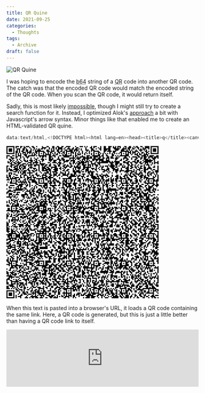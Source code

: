 ```yaml
---
title: QR Quine
date: 2021-09-25
categories:
  - Thoughts
tags:
  - Archive
draft: false
---
```


![QR Quine](/images/qrQuine.webp)

I was hoping to encode the <abbr title="Base 64">b64</abbr> string of a <abbr title="Quick Response">QR</abbr> code into another QR code. The catch was that the encoded QR code would match the encoded string of the QR code. When you scan the QR code, it would return itself.

Sadly, this is most likely [impossible](https://stackoverflow.com/q/5536323), though I might still try to create a search function for it. Instead, I optimized Alok's [approach](https://www.quaxio.com/qrquine) a bit with Javascript's arrow syntax. Minor things like that enabled me to create an HTML-validated QR quine.

```javascript
data:text/html,<!DOCTYPE html><html lang=en><head><title>q</title><canvas id=C><script>P=(r,c,v)=>{I[A*r+c]=v;return!(v&&C.getContext('2d').fillRect(c*3,r*3,3,3))};S=(i,j)=>{for(r=O;r<8;r++)for(c=O;c<8;c++)j+c>O&&j+c<A&&P(i+r,j+c,0<r&&(r<7&&!(c%6))||((c+1)%8&&!(r%6)||1<r&&(r<5&&(1<c&&c<5))))};N=(a,b)=>{if(a[L]<b[L])return a;o=a[0]/b[0];for(i=0;i<b[L];a[i++]^=z){m=b[i];n=o;for(z=0;m;n>255&&(n^=285))m&1&&(z^=n),n<<=1,m>>=1}a.shift();return N(a,b)};C.height=C.width=(A=133)*3;I=[];X=O=-1;L='length';S(0,0);S(A-7,0);S(i=0,A-7);for(B=[6,30,54,78,102,126];i<6;i++)for(j=0;j<6;j++)if(!I[A*B[i]+B[j]])for(r=-2;r<3;r++)for(c=-2;c<3;c++)P(B[i]+r,B[j]+c,r&&!(r%2)||c&&!(c%2)||!r&&!c);for(i=8;i<A-8;P(6,i++,j))j=!(i%2),P(i,6,j);for(i=0;i<15;i++)j=29427>>i&1,i<6&&P(i,8,j)||i<8&&P(i+1,8,j)||P(118+i,8,j),i<8&&P(8,A-i-1,j)||i<9&&P(8,15-i,j)||P(8,14-i,j);P(A-8,8,1);for(i=0;i<18;P(i%3+A-11,i++/3|0,k))k=119615>>i&1,P(i/3|0,i%3+A-11,k);for(D=[4,i=0,6,0,6];i<1542;D=D.concat([j>>4,j&15]))j=unescape(location.href).charCodeAt(i++);D.push(r=0);for(E=3262;D[L]<E;D=D.concat([1,1]))D=D.concat([14,12]);F=[];for(Z=k=r=0;r<14;r++){i=116+(r>6);l=[];for(j=0;j<i;F[r+j*14-(j>115?7:0)]=l[j++])l[j]=(D[k++]<<4)|D[k++];l=l.concat(new Array(30));for(j=0;j<30;j++)F[r+j*14+1631]=N(l,[1,212,246,77,73,195,192,75,98,5,70,103,177,22,217,138,51,181,246,72,25,18,46,228,74,216,195,11,106,130,150])[j]}Y=7;for(x=i=A-1;i>0;i-=2){for(i==6&&i--;x>O&&x<A;x+=X)for(j=0;j<2;j++)if(I[A*x+i-j]==B[9])k=Z<F[L]&&F[Z]>>Y&1,P(x,i-j,x%2?k:!k),--Y<0&&(Z++,Y=7);x-=X;X=-X}</script></canvas>
```

![JavaScript QR Quine](/images/qrJsQuine.webp)

When this text is pasted into a browser's URL, it loads a QR code containing the same link. Here, a QR code is generated, but this is just a little better than having a QR code link to itself.

<iframe class="web" width="100%" frameborder="0" src="https://replit.com/@splch/qr-quine?lite=1"></iframe>
